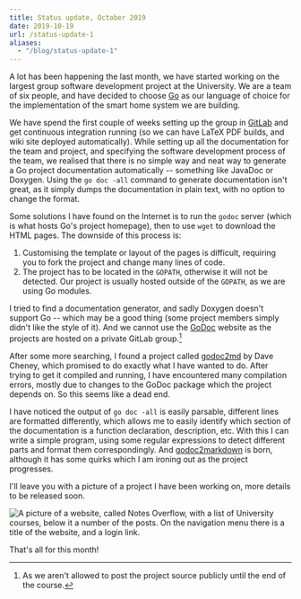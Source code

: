 ```yaml
---
title: Status update, October 2019
date: 2019-10-19
url: /status-update-1
aliases:
  - "/blog/status-update-1"
---
```


A lot has been happening the last month, we have started working on the
largest group software development project at the University. We are a team
of six people, and have decided to choose [Go](/languages/go/) as our language
of choice for the implementation of the smart home system we are building.  

We have spend the first couple of weeks setting up the group in [GitLab] and
get continuous integration running (so we can have LaTeX PDF builds, and wiki
site deployed automatically). While setting up all the documentation for the
team and project, and specifying the software development process of the team,
we realised that there is no simple way and neat way to generate a Go project
documentation automatically -- something like JavaDoc or Doxygen. Using the
`go doc -all` command to generate documentation isn't great, as it simply
dumps the documentation in plain text, with no option to change the format.  

Some solutions I have found on the Internet is to run the `godoc` server
(which is what hosts Go's project homepage), then to use `wget` to download
the HTML pages. The downside of this process is:

1. Customising the template or layout of the pages is difficult, requiring
you to fork the project and change many lines of code.
2. The project has to be located in the `GOPATH`, otherwise it will not be
detected. Our project is usually hosted outside of the `GOPATH`, as we are
using Go modules.

I tried to find a documentation generator, and sadly Doxygen doesn't support 
Go -- which may be a good thing (some project members simply didn't like the
style of it). And we cannot use the [GoDoc] website as the projects are hosted
on a private GitLab group.[^1]

After some more searching, I found a project called [godoc2md] by Dave Cheney,
which promised to do exactly what I have wanted to do. After trying to get it
compiled and running, I have encountered many compilation errors, mostly due to
changes to the GoDoc package which the project depends on. So this seems like a
dead end.  

I have noticed the output of `go doc -all` is easily parsable, different lines
are formatted differently, which allows me to easily identify which section of
the documentation is a function declaration, description, etc. With this I can
write a simple program, using some regular expressions to detect different
parts and format them correspondingly. And [godoc2markdown] is born, although
it has some quirks which I am ironing out as the project progresses.  

I'll leave you with a picture of a project I have been working on, more details
to be released soon.

![A picture of a website, called Notes Overflow, with a list of University
courses, below it a number of the posts. On the navigation menu there is a
title of the website, and a login link.](/blog/status-update-1/notes-overflow-alpha.png)

That's all for this month!

[^1]: As we aren't allowed to post the project source publicly until the end of the course.

[GoDoc]: https://godoc.org/
[godoc2md]: https://github.com/davecheney/godoc2md
[godoc2markdown]: /projects/godoc2markdown/
[GitLab]: https://gitlab.com

